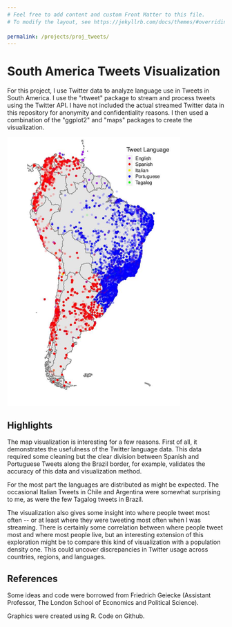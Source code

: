 ```yaml
---
# Feel free to add content and custom Front Matter to this file.
# To modify the layout, see https://jekyllrb.com/docs/themes/#overriding-theme-defaults

permalink: /projects/proj_tweets/
---
```



# South America Tweets Visualization

For this project, I use Twitter data to analyze language use in Tweets in South America. I use the "rtweet" package to stream and process tweets using the Twitter API. I have not included the actual streamed Twitter data in this repository for anonymity and confidentiality reasons. I then used a combination of the "ggplot2" and "maps" packages to create the visualization.

<img src="/proj_tweets/tweets_map.jpeg" width="400"/>

## Highlights

The map visualization is interesting for a few reasons. First of all, it demonstrates the usefulness of the Twitter language data. This data required some cleaning but the clear division between Spanish and Portuguese Tweets along the Brazil border, for example, validates the accuracy of this data and visualization method.

For the most part the languages are distributed as might be expected. The occasional Italian Tweets in Chile and Argentina were somewhat surprising to me, as were the few Tagalog tweets in Brazil.

The visualization also gives some insight into where people tweet most often -- or at least where they were tweeting most often when I was streaming. There is certainly some correlation between where people tweet most and where most people live, but an interesting extension of this exploration might be to compare this kind of visualization with a population density one. This could uncover discrepancies in Twitter usage across countries, regions, and languages.

## References

Some ideas and code were borrowed from Friedrich Geiecke (Assistant Professor, The London School of Economics and Political Science).

Graphics were created using R. Code on Github.